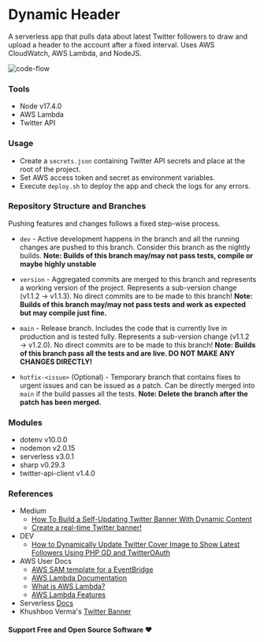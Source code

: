 # Dynamic Header

A serverless app that pulls data about latest Twitter followers to draw and upload a header to the account after a fixed interval. Uses AWS CloudWatch, AWS Lambda, and NodeJS.

![code-flow](https://i.ibb.co/D9rcHX5/hhh-01.png)

 ### Tools
- Node v17.4.0
- AWS Lambda
- Twitter API

### Usage
- Create a `secrets.json` containing Twitter API secrets and place at the root of the project.
- Set AWS access token and secret as environment variables.
- Execute `deploy.sh` to deploy the app and check the logs for any errors.

### Repository Structure and Branches
Pushing features and changes follows a fixed step-wise process.
- `dev` - Active development happens in the branch and all the running changes are pushed to this branch. Consider this branch as the nightly builds. **Note: Builds of this branch may/may not pass tests, compile or maybe highly unstable**

- `version` - Aggregated commits are merged to this branch and represents a working version of the project. Represents a sub-version change (v1.1.2 → v1.1.3). No direct commits are to be made to this branch! **Note: Builds of this branch may/may not pass tests and work as expected but may compile just fine.**

- `main` - Release branch. Includes the code that is currently live in production and is tested fully. Represents a sub-version change (v1.1.2 → v1.2.0). No direct commits are to be made to this branch! **Note: Builds of this branch pass all the tests and are live. DO NOT MAKE ANY CHANGES DIRECTLY!**

- `hotfix-<issue>` (Optional) - Temporary branch that contains fixes to urgent issues and can be issued as a patch. Can be directly merged into `main` if the build passes all the tests. **Note: Delete the branch after the patch has been merged.**

### Modules
- dotenv v10.0.0
- nodemon v2.0.15
- serverless v3.0.1
- sharp v0.29.3
- twitter-api-client v1.4.0

### References
- Medium
  - [How To Build a Self-Updating Twitter Banner With Dynamic Content](https://betterprogramming.pub/how-to-build-a-self-updating-twitter-banner-with-dynamic-content-7c3fedcfca25)
  - [Create a real-time Twitter banner!](https://blog.deveshb.me/create-a-real-time-twitter-banner)
- DEV
  - [How to Dynamically Update Twitter Cover Image to Show Latest Followers Using PHP GD and TwitterOAuth](https://dev.to/erikaheidi/how-to-dynamically-update-twitter-cover-image-to-show-latest-followers-using-php-gd-and-twitteroauth-62n)
- AWS User Docs
  - [AWS SAM template for a EventBridge](https://docs.aws.amazon.com/lambda/latest/dg/with-scheduledevents-example-use-app-spec.html)
  - [AWS Lambda Documentation](https://docs.aws.amazon.com/lambda/index.html)
  - [What is AWS Lambda?](https://docs.aws.amazon.com/lambda/latest/dg/welcome.html)
  - [AWS Lambda Features](https://aws.amazon.com/lambda/features/)
- Serverless [Docs](https://www.serverless.com/framework/docs/providers/aws/events/schedule)
- Khushboo Verma's [Twitter Banner](https://twitter.com/khushbooverma_)

#### Support Free and Open Source Software ❤
